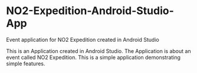 # NO2-Expedition-Android-Studio-App
Event application for NO2 Expedition created in Android Studio

This is an Application created in Android Studio.
The Application is about an event called NO2 Expedition.
This is a simple application demonstrating simple features.
